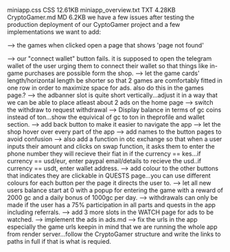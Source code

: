 miniapp.css
CSS 12.61KB
miniapp_overview.txt
TXT 4.28KB
CryptoGamer.md
MD 6.2KB
we have  a few issues after testing the production deployment of our CyptoGamer project and a few implementations we want to add:
 
--> the games when clicked open a page that shows 'page not found'

--> our "connect wallet" button fails. it is supposed to open the telegram wallet of the user urging them to connect their wallet so that things like in-game purchases are possible form the shop.
--> let the game cards' length/horizontal length be shorter so that 2 games are comfortably fitted in one row in order to maximize space for ads. also do this in the games page.?
--> the adbanner slot is quite short vertically...adjust it in a way that we can be able to place atleast about 2 ads on the home page
--> switch the withdraw to request withdrawal
--> Display balance in terms of gc coins instead of ton...show the equivical of gc to ton in theprofile and wallet section.
--> add back button to make it easier to navigate the app
--> let the shop hover over every part of the app
--> add names to the button pages to avoid confusion
--> also add a function in otc exchange so that when a user inputs their amount and clicks on swap function, it asks them to enter the phone number they will recieve their fiat in if the currency == kes...if currency == usd/eur, enter paypal email/details to recieve the usd..if currency == usdt, enter wallet address.
--> add colour to the other buttons that indicates they are clickable in QUESTS page...you can use different colours for each button per the page it directs the user to.
--> let all new users balance start at 0 with a popup for entering the game with a reward of 2000 gc and a daily bonus of 1000gc per day.
--> withdrawals can only be made if the user has a 75% participation in all parts and quests in the app including referrals.
--> add 3 more slots in the WATCH page for ads to be watched.
--> implement the ads in ads.md
--> fix the urls in the app especially the game urls keepin in mind that we are running the whole app from render server...follow the CryptoGamer structure and write the links to paths in full if that is what is requied.